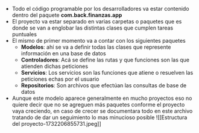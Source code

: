 - Todo el código programable por los desarrolladores va estar contenido dentro del paquete **com.back.finanzas.app**
- El proyecto va estar separado en varias carpetas o paquetes que es donde se van a englobar las distintas clases que cumplen tareas puntuales 
- El mismo de primer momento va a contar con los siguientes paquetes 
	- **Modelos**: ahí se va a definir todas las clases que represente información en una base de datos 
	- **Controladores**: Acá se define las rutas y que funciones son las que atienden dichas peticiones 
	- **Servicios**: Los servicios son las funciones que atiene  o resuelven las peticiones echas por el usuario 
	- **Repositorios**: Son archivos que efectúan las consultas de base de datos 
- Aunque este modelo aparece generalmente en mucho proyectos eso no quiere decir que no se agreguen más paquetes conforme el proyecto vaya creciendo, en caso de crecer se documentara todo en este archivo tratando de dar un seguimiento lo mas minucioso posible 
![[Estructura del proyecto-1732206855731.jpeg]]